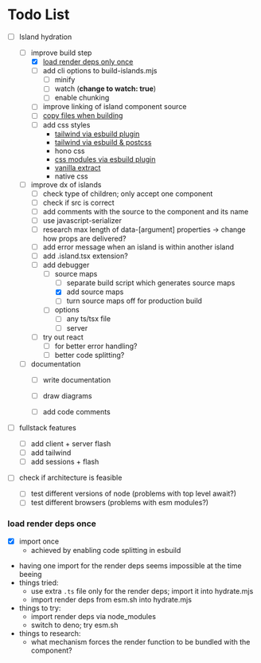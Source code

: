 # Todo List
- [ ] Island hydration

	- [ ] improve build step
		- [x] [load render deps only once](#load-render-deps-once)
		- [ ] add cli options to build-islands.mjs
			- [ ] minify
			- [ ] watch (**change to watch: true**)
			- [ ] enable chunking
		- [ ] improve linking of island component source
		- [ ] [copy files when building](https://www.npmjs.com/package/esbuild-plugin-copy?ref=blog.bitbriks.com)
		- [ ] add css styles
			* [tailwind via esbuild plugin](https://www.npmjs.com/package/esbuild-plugin-tailwindcss)
			* [tailwind via esbuild & postcss](https://stackoverflow.com/questions/70716940/using-tailwind-css-with-esbuild-the-process/72723786#72723786)
			* hono css
			* [css modules via esbuild plugin](https://www.npmjs.com/package/esbuild-css-modules-plugin)
			* [vanilla extract](https://www.npmjs.com/package/@vanilla-extract/esbuild-plugin)
			* native css

	- [ ] improve dx of islands
		- [ ] check type of children; only accept one component
		- [ ] check if src is correct
		- [ ] add comments with the source to the component and its name
		- [ ] use javascript-serializer
		- [ ] research max length of data-[argument] properties -> change how props are delivered?
		- [ ] add error message when an island is within another island
		- [ ] add .island.tsx extension?
		- [ ] add debugger
			- [ ] source maps
				- [ ] separate build script which generates source maps
				- [x] add source maps
				- [ ] turn source maps off for production build
			- [ ] options
				- [ ] any ts/tsx file
				- [ ] server
		- [ ] try out react
			- [ ] for better error handling?
			- [ ] better code splitting?

	- [ ] documentation
		- [ ] write documentation
		- [ ] draw diagrams
		- [ ] add code comments


- [ ] fullstack features
	- [ ] add client + server flash
	- [ ] add tailwind
	- [ ] add sessions + flash

- [ ] check if architecture is feasible
	- [ ] test different versions of node (problems with top level await?)
	- [ ] test different browsers (problems with esm modules?)

### load render deps once
- [x] import once
	- achieved by enabling code splitting in esbuild

* having one import for the render deps seems impossible at the time beeing
* things tried:
	* use extra `.ts` file only for the render deps; import it into hydrate.mjs
	* import render deps from esm.sh into hydrate.mjs
* things to try:
	* import render deps via node_modules
	* switch to deno; try esm.sh
* things to research:
	* what mechanism forces the render function to be bundled with the component?